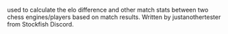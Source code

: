 used to calculate the elo difference and other match stats between two chess engines/players based on match results.
Written by justanothertester from Stockfish Discord.
